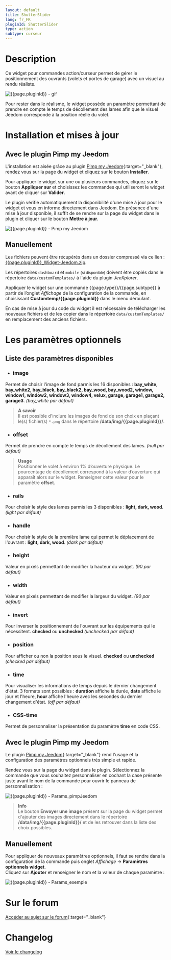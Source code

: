 ```yaml
---
layout: default
title: ShutterSlider
lang: fr_FR
pluginId: ShutterSlider
type: action
subtype: curseur
---
```


# Description

Ce widget pour commandes action/curseur permet de gérer le positionnement des ouvrants (volets et portes de garage) avec un visuel au rendu réaliste.

![{{page.pluginId}} - gif]({{site.baseurl}}/{{page.pluginId}}/img/{{page.pluginId}}.gif "{{page.pluginId}} - gif")

Pour rester dans le réalisme, le widget possède un paramètre permettant de prendre en compte le temps de décollement des lames afin que le visuel Jeedom corresponde à la position réelle du volet.

# Installation et mises à jour

## Avec le plugin Pimp my Jeedom

L'installation est aisée grâce au plugin [Pimp my Jeedom]({{site.market}}/index.php?v=d&plugin_id=4005){:target="\_blank"}, rendez vous sur la page du widget et cliquez sur le bouton **Installer**.

Pour appliquer le widget sur une ou plusieurs commandes, cliquez sur le bouton **Appliquer sur** et choisissez les commandes qui utiliseront le widget avant de cliquer sur **Valider**.

Le plugin vérifie automatiquement la disponibilité d'une mise à jour pour le widget et vous en informe directement dans Jeedom. En présence d'une mise à jour disponible, il suffit de se rendre sur la page du widget dans le plugin et cliquer sur le bouton **Mettre à jour**.

![{{page.pluginId}} - Pimp my Jeedom]({{site.baseurl}}/{{page.pluginId}}/img/{{page.pluginId}}_pimpJeedom.png "{{page.pluginId}} - Pimp my Jeedom")

## Manuellement

Les fichiers peuvent être récupérés dans un dossier compressé via ce lien : [{{page.pluginId}}_Widget-Jeedom.zip](https://github.com/Salvialf/JEEDOM-Widget-{{page.pluginId}}/raw/master/{{page.pluginId}}_WidgetJeedom.zip).

Les répertoires `dashboard` et `mobile` <small>(si disponible)</small> doivent être copiés dans le répertoire `data/customTemplates/` à l'aide du plugin *JeeXplorer*.

Appliquer le widget sur une commande {{page.type}}/{{page.subtype}} à partir de l’onglet *Affichage* de la configuration de la commande, en choisissant **Customtemp/{{page.pluginId}}** dans le menu déroulant.

En cas de mise à jour du code du widget il est nécessaire de télécharger les nouveaux fichiers et de les copier dans le répertoire `data/customTemplates/` en remplacement des anciens fichiers.

# Les paramètres optionnels

## Liste des paramètres disponibles

* ### image
Permet de choisir l'image de fond parmis les 16 disponibles : **bay_white, bay_white2, bay_black, bay_black2, bay_wood, bay_wood2, window, window1, window2, window3, window4, velux, garage, garage1, garage2, garage3**.  *(bay_white par défaut)*
> **A savoir**    
Il est possible d'inclure les images de fond de son choix en plaçant le(s) fichier(s) `*.png` dans le répertoire **/data/img/{{page.pluginId}}/**.

* ### offset
Permet de prendre en compte le temps de décollement des lames. *(null par défaut)*
> **Usage**    
Positionner le volet à environ 1% d’ouverture physique. Le pourcentage de décollement correspond à la valeur d’ouverture qui apparaît alors sur le widget. Renseigner cette valeur pour le paramètre **offset**.

* ### rails
Pour choisir le style des lames parmis les 3 disponibles : **light, dark, wood**. *(light par défaut)*

* ### handle
Pour choisir le style de la première lame qui permet le déplacement de l'ouvrant : **light, dark, wood**. *(dark par défaut)*

* ### height
Valeur en pixels permettant de modifier la hauteur du widget. *(90 par défaut)*

* ### width
Valeur en pixels permettant de modifier la largeur du widget. *(90 par défaut)*

* ### invert
Pour inverser le positionnement de l'ouvrant sur les équipements qui le nécessitent. **checked** ou **unchecked** *(unchecked par défaut)*

* ### position
Pour afficher ou non la position sous le visuel. **checked** ou **unchecked** *(checked par défaut)*

* ### time
Pour visualiser les informations de temps depuis le dernier changement d'état. 3 formats sont possibles : **duration** affiche la durée, **date** affiche le jour et l'heure, **hour** affiche l'heure avec les secondes du dernier changement d'état. *(off par défaut)*

* ### CSS-time
Permet de personnaliser la présentation du paramètre **time** en code CSS.

## Avec le plugin Pimp my Jeedom

Le plugin [Pimp my Jeedom]({{site.market}}/index.php?v=d&plugin_id=4005){:target="\_blank"} rend l'usage et la configuration des paramètres optionnels très simple et rapide.

Rendez vous sur la page du widget dans le plugin. Sélectionnez la commande que vous souhaitez personnaliser en cochant la case présente juste avant le nom de la commande pour ouvrir le panneau de personnalisation :

![{{page.pluginId}} - Params_pimpJeedom]({{site.baseurl}}/{{page.pluginId}}/img/{{page.pluginId}}_Params_pimpJeedom.png "{{page.pluginId}} - Params_pimpJeedom")

> **Info**    
Le bouton **Envoyer une image** présent sur la page du widget permet d'ajouter des images directement dans le répertoire **/data/img/{{page.pluginId}}/** et de les retrouver dans la liste des choix possibles.

## Manuellement

Pour appliquer de nouveaux paramètres optionnels, il faut se rendre dans la configuration de la commande puis onglet *Affichage* -> **Paramètres optionnels widget**.    
Cliquez sur **Ajouter** et renseigner le nom et la valeur de chaque paramètre :

![{{page.pluginId}} - Params_exemple]({{site.baseurl}}/{{page.pluginId}}/img/{{page.pluginId}}_Params_Example.png "{{page.pluginId}} - Params_exemple")

# Sur le forum

[Accéder au sujet sur le forum](https://community.jeedom.com/t/salvialf-widget-shutterslider-action-curseur/22380){:target="\_blank"}

# Changelog

[Voir le changelog]({{site.baseurl}}/{{page.pluginId}}/{{page.lang}}/changelog)
